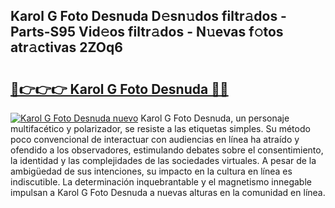 ## Karol G Foto Desnuda D𝚎sn𝚞dos filtr𝚊dos - Parts-S95 Vid𝚎os filtr𝚊dos - N𝚞evas f𝚘tos atr𝚊ctivas 2ZOq6

# <h2><a href="http://mb37pm.tromn.icu/?c=Karol+G+Foto+Desnuda">🔗👉👉👉 Karol G Foto Desnuda 🔗🔗</a></h2>

[![Karol G Foto Desnuda nuevo](https://i.imgur.com/pEAQMta.gif)](http://mb37pm.tromn.icu/?c=Karol+G+Foto+Desnuda)
Karol G Foto Desnuda, un personaje multifacético y polarizador, se resiste a las etiquetas simples. Su método poco convencional de interactuar con audiencias en línea ha atraído y ofendido a los observadores, estimulando debates sobre el consentimiento, la identidad y las complejidades de las sociedades virtuales. A pesar de la ambigüedad de sus intenciones, su impacto en la cultura en línea es indiscutible. La determinación inquebrantable y el magnetismo innegable impulsan a Karol G Foto Desnuda a nuevas alturas en la comunidad en línea.
